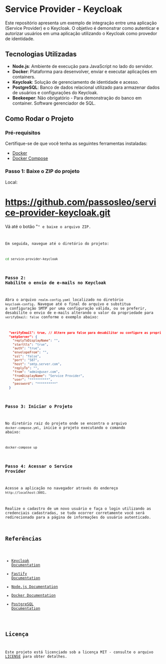 # Service Provider - Keycloak

Este repositório apresenta um exemplo de integração entre uma aplicação (Service Provider) e o Keycloak. O objetivo é demonstrar como autenticar e autorizar usuários em uma aplicação utilizando o Keycloak como provedor de identidade.

## Tecnologias Utilizadas

- **Node.js**: Ambiente de execução para JavaScript no lado do servidor.
- **Docker**: Plataforma para desenvolver, enviar e executar aplicações em containers.
- **Keycloak**: Solução de gerenciamento de identidade e acesso.
- **PostgreSQL**: Banco de dados relacional utilizado para armazenar dados de usuários e configurações do Keycloak.
- **Beekeeper**: Não obrigatório - Para demonstração do banco em container. Software gerenciador de SQL. 

## Como Rodar o Projeto

### Pré-requisitos

Certifique-se de que você tenha as seguintes ferramentas instaladas:

- [Docker](https://www.docker.com/get-started)
- [Docker Compose](https://docs.docker.com/compose/install/)

### Passo 1: Baixe o ZIP do projeto

Local:

# https://github.com/passosleo/service-provider-keycloak.git

Vá até o botão "<Code>" e baixe o arquivo ZIP.

Em seguida, navegue até o diretório do projeto:

```bash
cd service-provider-keycloak
```

### Passo 2: Habilite o envio de e-mails no Keycloak

Abra o arquivo `realm-config.yaml` localizado no diretório `keycloak-config`. Navegue até o final do arquivo e substitua a configuração SMTP por uma configuração válida, ou se preferir, desabilite o envio de e-mails alterando o valor da propriedade para `verifyEmail: false` conforme o exemplo abaixo:

```json
  "verifyEmail": true, // Altere para false para desabilitar ou configure as propriedades abaixo caso possua um servidor SMTP válido
  "smtpServer": {
    "replyToDisplayName": "",
    "starttls": "true",
    "auth": "true",
    "envelopeFrom": "",
    "ssl": "false",
    "port": "587",
    "host": "smtp.server.com",
    "replyTo": "",
    "from": "admin@user.com",
    "fromDisplayName": "Service Provider",
    "user": "**********",
    "password": "**********"
  }
```

### Passo 3: Iniciar o Projeto

No diretório raiz do projeto onde se encontra o arquivo `docker-compose.yml`, inicie o projeto executando o comando abaixo:

```bash
docker-compose up
```

### Passo 4: Acessar o Service Provider

Acesse a aplicação no navegador através do endereço `http://localhost:3001`.

Realize o cadastro de um novo usuário e faça o login utilizando as credenciais cadastradas, se tudo ocorrer corretamente você será redirecionado para a página de informações do usuário autenticado.

## Referências

- [Keycloak Documentation](https://www.keycloak.org/documentation.html)
- [Fastify Documentation](https://www.fastify.io/docs/latest/)
- [Node.js Documentation](https://nodejs.org/en/docs/)
- [Docker Documentation](https://docs.docker.com/)
- [PostgreSQL Documentation](https://www.postgresql.org/docs/)

## Licença

Este projeto está licenciado sob a licença MIT - consulte o arquivo [LICENSE](LICENSE) para obter detalhes.
